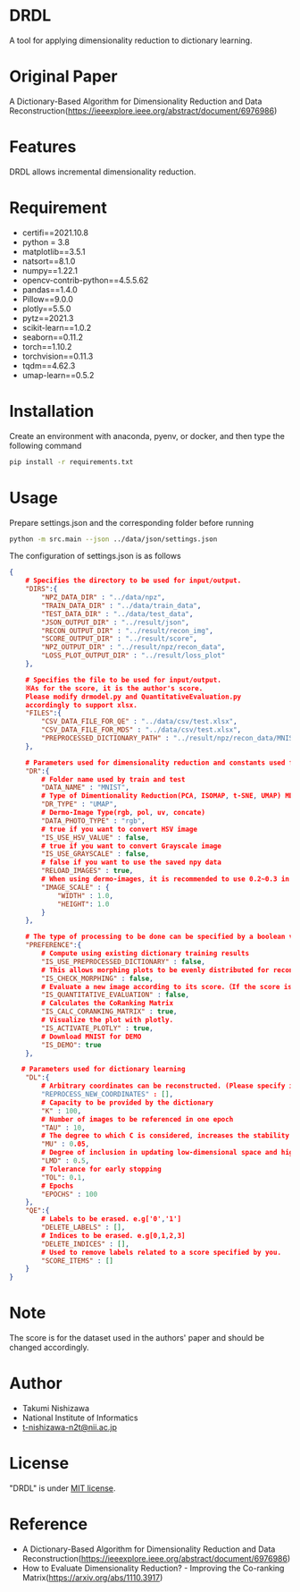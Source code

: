 
# DRDL
A tool for applying dimensionality reduction to dictionary learning.

# Original Paper
A Dictionary-Based Algorithm for Dimensionality Reduction and Data Reconstruction(https://ieeexplore.ieee.org/abstract/document/6976986)

# Features
DRDL allows incremental dimensionality reduction.

# Requirement
* certifi==2021.10.8
* python = 3.8
* matplotlib==3.5.1
* natsort==8.1.0
* numpy==1.22.1
* opencv-contrib-python==4.5.5.62
* pandas==1.4.0
* Pillow==9.0.0
* plotly==5.5.0
* pytz==2021.3
* scikit-learn==1.0.2
* seaborn==0.11.2
* torch==1.10.2
* torchvision==0.11.3
* tqdm==4.62.3
* umap-learn==0.5.2


# Installation
Create an environment with anaconda, pyenv, or docker, and then type the following command
```bash
pip install -r requirements.txt
```

# Usage
Prepare settings.json and the corresponding folder before running
```bash
python -m src.main --json ../data/json/settings.json
```
The configuration of settings.json is as follows
```json
{
    # Specifies the directory to be used for input/output.
    "DIRS":{
        "NPZ_DATA_DIR" : "../data/npz",
        "TRAIN_DATA_DIR" : "../data/train_data",
        "TEST_DATA_DIR" : "../data/test_data",
        "JSON_OUTPUT_DIR" : "../result/json",
        "RECON_OUTPUT_DIR" : "../result/recon_img",
        "SCORE_OUTPUT_DIR" : "../result/score",
        "NPZ_OUTPUT_DIR" : "../result/npz/recon_data",
        "LOSS_PLOT_OUTPUT_DIR" : "../result/loss_plot"
    },

    # Specifies the file to be used for input/output.
    ※As for the score, it is the author's score.
    Please modify drmodel.py and QuantitativeEvaluation.py 
    accordingly to support xlsx.
    "FILES":{
        "CSV_DATA_FILE_FOR_QE" : "../data/csv/test.xlsx",
        "CSV_DATA_FILE_FOR_MDS" : "../data/csv/test.xlsx",
        "PREPROCESSED_DICTIONARY_PATH" : "../result/npz/recon_data/MNIST_UMAP_20220203-134902.npz"
    },

    # Parameters used for dimensionality reduction and constants used for storage.
    "DR":{
        # Folder name used by train and test
        "DATA_NAME" : "MNIST",
        # Type of Dimentionality Reduction(PCA, ISOMAP, t-SNE, UMAP) MDS is for scores only.
        "DR_TYPE" : "UMAP",
        # Dermo-Image Type(rgb, pol, uv, concate)
        "DATA_PHOTO_TYPE" : "rgb",
        # true if you want to convert HSV image
        "IS_USE_HSV_VALUE" : false,
        # true if you want to convert Grayscale image
        "IS_USE_GRAYSCALE" : false,
        # false if you want to use the saved npy data
        "RELOAD_IMAGES" : true,
        # When using dermo-images, it is recommended to use 0.2~0.3 in terms of computational complexity.
        "IMAGE_SCALE" : {
            "WIDTH" : 1.0, 
            "HEIGHT": 1.0
        }
    },

    # The type of processing to be done can be specified by a boolean value.
    "PREFERENCE":{
        # Compute using existing dictionary training results
        "IS_USE_PREPROCESSED_DICTIONARY" : false,
        # This allows morphing plots to be evenly distributed for reconstruction
        "IS_CHECK_MORPHING" : false,
        # Evaluate a new image according to its score.（If the score is not provided, an error will occur.）
        "IS_QUANTITATIVE_EVALUATION" : false,
        # Calculates the CoRanking Matrix
        "IS_CALC_CORANKING_MATRIX" : true,
        # Visualize the plot with plotly.
        "IS_ACTIVATE_PLOTLY" : true,
        # Download MNIST for DEMO
        "IS_DEMO": true
    },

   # Parameters used for dictionary learning 
    "DL":{
        # Arbitrary coordinates can be reconstructed. (Please specify in a two-dimensional array. e.g:[[0,0,0],[1,1,1]])
        "REPROCESS_NEW_COORDINATES" : [],
        # Capacity to be provided by the dictionary
        "K" : 100,
        # Number of images to be referenced in one epoch
        "TAU" : 10,
        # The degree to which C is considered, increases the stability of the calculation.
        "MU" : 0.05,
        # Degree of inclusion in updating low-dimensional space and high-dimensional space
        "LMD" : 0.5,
        # Tolerance for early stopping
        "TOL": 0.1,
        # Epochs
        "EPOCHS" : 100
    },
    "QE":{
        # Labels to be erased. e.g['0','1']
        "DELETE_LABELS" : [],
        # Indices to be erased. e.g[0,1,2,3]
        "DELETE_INDICES" : [],
        # Used to remove labels related to a score specified by you.
        "SCORE_ITEMS" : []
    }
}
```
# Note
The score is for the dataset used in the authors' paper and should be changed accordingly.

# Author
* Takumi Nishizawa
* National Institute of Informatics
* t-nishizawa-n2t@nii.ac.jp

# License
"DRDL" is under [MIT license](https://en.wikipedia.org/wiki/MIT_License).

# Reference
* A Dictionary-Based Algorithm for Dimensionality Reduction and Data Reconstruction(https://ieeexplore.ieee.org/abstract/document/6976986)
* How to Evaluate Dimensionality Reduction? - Improving the Co-ranking Matrix(https://arxiv.org/abs/1110.3917)